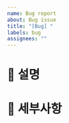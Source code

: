```yaml
---
name: Bug report
about: Bug issue
title: "[Bug] "
labels: bug
assignees: ""
---
```


# 📘 설명

# 📗 세부사항
